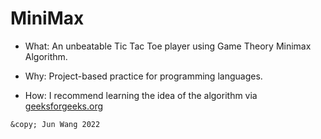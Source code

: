 # MiniMax

- What: An unbeatable Tic Tac Toe player using Game Theory Minimax Algorithm.

- Why: Project-based practice for programming languages.

- How: I recommend learning the idea of the algorithm via [geeksforgeeks.org](https://www.geeksforgeeks.org/minimax-algorithm-in-game-theory-set-1-introduction/)

`&copy; Jun Wang 2022`

